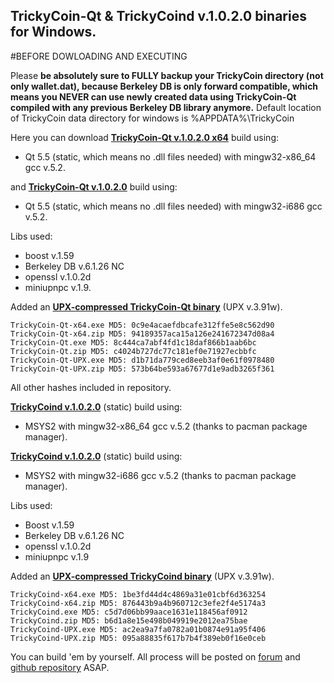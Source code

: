 ## TrickyCoin-Qt & TrickyCoind v.1.0.2.0 binaries for Windows.

#BEFORE DOWLOADING AND EXECUTING

Please **be absolutely sure to FULLY backup your TrickyCoin directory (not only wallet.dat), because Berkeley DB is only forward compatible, which means you NEVER can use newly created data using TrickyCoin-Qt compiled with any previous Berkeley DB library anymore.**
Default location of TrickyCoin data directory for windows is %APPDATA%\TrickyCoin

Here you can download [**TrickyCoin-Qt v.1.0.2.0 x64**](http://www.trickycoin.com/dl/1.0.2.0/TrickyCoin-Qt-x64.zip) build using:
* Qt 5.5 (static, which means no .dll files needed) with mingw32-x86_64 gcc v.5.2.

and [**TrickyCoin-Qt v.1.0.2.0**](http://www.trickycoin.com/dl/1.0.2.0/TrickyCoin-Qt.zip) build using:
* Qt 5.5 (static, which means no .dll files needed) with mingw32-i686 gcc v.5.2.

Libs used:
* boost v.1.59
* Berkeley DB v.6.1.26 NC
* openssl v.1.0.2d
* miniupnpc v.1.9.

Added an [**UPX-compressed TrickyCoin-Qt binary**](http://www.trickycoin.com/dl/1.0.2.0/TrickyCoin-Qt-UPX.zip) (UPX v.3.91w).

    TrickyCoin-Qt-x64.exe MD5: 0c9e4acaefdbcafe312ffe5e8c562d90
    TrickyCoin-Qt-x64.zip MD5: 94189357aca15a126e241672347d08a4
    TrickyCoin-Qt.exe MD5: 8c444ca7abf4fd1c18daf866b1aab6bc
    TrickyCoin-Qt.zip MD5: c4024b727dc77c181ef0e71927ecbbfc
    TrickyCoin-Qt-UPX.exe MD5: d1b71da779ced8eeb3af0e61f0978480
    TrickyCoin-Qt-UPX.zip MD5: 573b64be593a67677d1e9adb3265f361

All other hashes included in repository.

[**TrickyCoind v.1.0.2.0**](http://www.trickycoin.com/dl/1.0.2.0/TrickyCoind.zip) (static) build using:
* MSYS2 with mingw32-x86_64 gcc v.5.2 (thanks to pacman package manager).

[**TrickyCoind v.1.0.2.0**](http://www.trickycoin.com/dl/1.0.2.0/TrickyCoind.zip) (static) build using:
* MSYS2 with mingw32-i686 gcc v.5.2 (thanks to pacman package manager).

Libs used:
* Boost v.1.59
* Berkeley DB v.6.1.26 NC
* openssl v.1.0.2d
* miniupnpc v.1.9

Added an [**UPX-compressed TrickyCoind binary**](http://www.trickycoin.com/dl/1.0.2.0/TrickyCoind-UPX.zip) (UPX v.3.91w).

    TrickyCoind-x64.exe MD5: 1be3fd44d4c4869a31e01cbf6d363254
    TrickyCoind-x64.zip MD5: 876443b9a4b960712c3efe2f4e5174a3
    TrickyCoind.exe MD5: c5d7d06bb99aace1631e118456af0912
    TrickyCoind.zip MD5: b6d1a8e15e498b049919e2012ea75bae
    TrickyCoind-UPX.exe MD5: ac2ea9a7fa0782a01b0874e91a95f406
    TrickyCoind-UPX.zip MD5: 095a88835f617b7b4f389eb0f16e0ceb


You can build 'em by yourself. All process will be posted on [forum](http://forum.trickycoin.com/) and [github repository](https://www.github.com/trickyReborn/TrickyCoin) ASAP.
